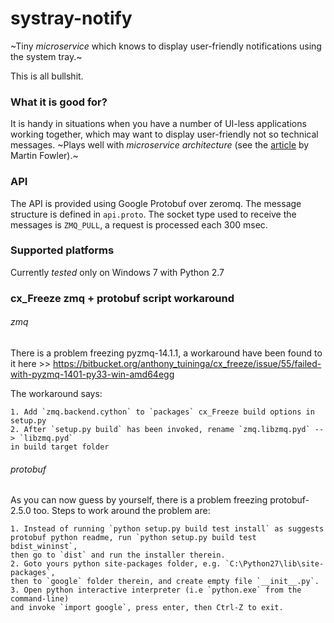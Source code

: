 systray-notify
=============

~Tiny *microservice* which knows to display user-friendly notifications using
the system tray.~

This is all bullshit.

### What it is good for?

It is handy in situations when you have a number of UI-less applications
working together, which may want to display user-friendly not so technical
messages.
~Plays well with *microservice architecture* (see the [article](http://martinfowler.com/articles/microservices.html) by Martin Fowler).~

### API

The API is provided using Google Protobuf over zeromq.
The message structure is defined in `api.proto`.
The socket type used to receive the messages is `ZMQ_PULL`, a request is
processed each 300 msec.

### Supported platforms

Currently *tested* only on Windows 7 with Python 2.7


### cx_Freeze zmq + protobuf script workaround

###### zmq

There is a problem freezing pyzmq-14.1.1, a workaround have been found to it here >>
https://bitbucket.org/anthony_tuininga/cx_freeze/issue/55/failed-with-pyzmq-1401-py33-win-amd64egg

The workaround says:

    1. Add `zmq.backend.cython` to `packages` cx_Freeze build options in setup.py
    2. After `setup.py build` has been invoked, rename `zmq.libzmq.pyd` --> `libzmq.pyd`
    in build target folder

###### protobuf

As you can now guess by yourself, there is a problem freezing protobuf-2.5.0
too. Steps to work around the problem are:

    1. Instead of running `python setup.py build test install` as suggests
    protobuf python readme, run `python setup.py build test bdist_wininst`,
    then go to `dist` and run the installer therein.
    2. Goto yours python site-packages folder, e.g. `C:\Python27\lib\site-packages`,
    then to `google` folder therein, and create empty file `__init__.py`.
    3. Open python interactive interpreter (i.e `python.exe` from the command-line)
    and invoke `import google`, press enter, then Ctrl-Z to exit.

